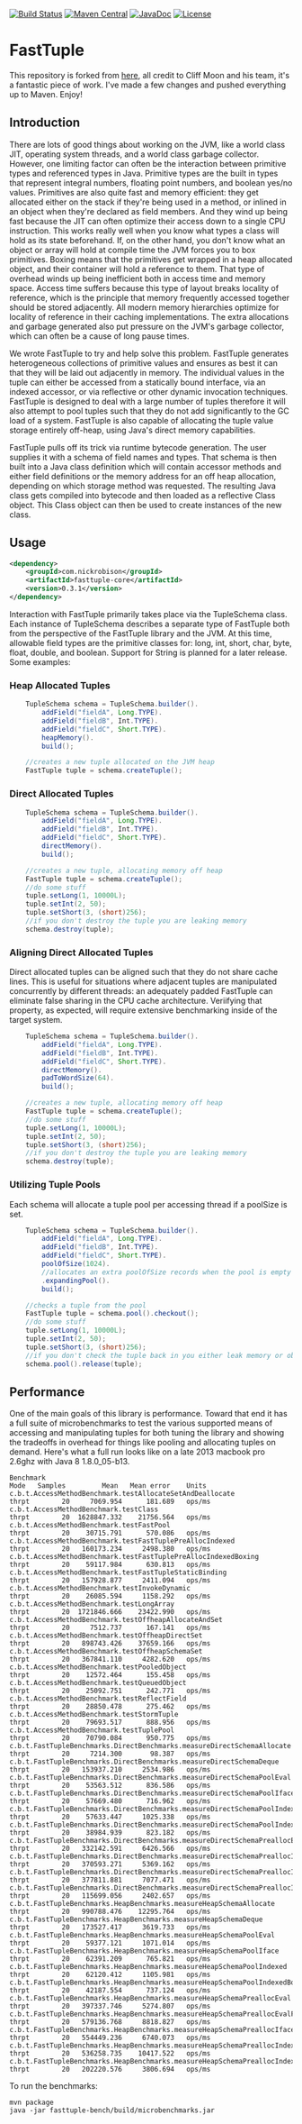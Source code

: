 [![Build Status](https://nickrobison.visualstudio.com/FastTuple/_apis/build/status/nickrobison.fasttuple?branchName=master)](https://nickrobison.visualstudio.com/FastTuple/_build/latest?definitionId=3&branchName=master)
[![Maven Central](https://maven-badges.herokuapp.com/maven-central/com.nickrobison/fasttuple-core/badge.svg)](https://maven-badges.herokuapp.com/maven-central/com.nickrobison/fasttuple-core)
[![JavaDoc](http://www.javadoc.io/badge/com.nickrobison/fasttuple-core.svg)](http://www.javadoc.io/doc/com.nickrobison/fasttuple-core)
[![License](http://img.shields.io/:license-apache-brightgreen.svg)](http://www.apache.org/licenses/LICENSE-2.0.html)

# FastTuple

This repository is forked from [here](https://github.com/boundary/fasttuple), all credit to Cliff Moon and his team, it's a fantastic piece of work.
I've made a few changes and pushed everything up to Maven. Enjoy!  

## Introduction

There are lots of good things about working on the JVM, like a world class JIT, operating system threads, and a world class garbage collector.  However, one limiting factor can often be the interaction between primitive types and referenced types in Java.  Primitive types are the built in types that represent integral numbers, floating point numbers, and boolean yes/no values.  Primitives are also quite fast and memory efficient: they get allocated either on the stack if they're being used in a method, or inlined in an object when they're declared as field members.  And they wind up being fast because the JIT can often optimize their access down to a single CPU instruction.  This works really well when you know what types a class will hold as its state beforehand.  If, on the other hand, you don't know what an object or array will hold at compile time the JVM forces you to box primitives.  Boxing means that the primitives get wrapped in a heap allocated object, and their container will hold a reference to them.  That type of overhead winds up being inefficient both in access time and memory space.  Access time suffers because this type of layout breaks locality of reference, which is the principle that memory frequently accessed together should be stored adjacently.  All modern memory hierarchies optimize for locality of reference in their caching implementations.  The extra allocations and garbage generated also put pressure on the JVM's garbage collector, which can often be a cause of long pause times.

We wrote FastTuple to try and help solve this problem.  FastTuple generates heterogeneous collections of primitive values and ensures as best it can that they will be laid out adjacently in memory.  The individual values in the tuple can either be accessed from a statically bound interface, via an indexed accessor, or via reflective or other dynamic invocation techniques.  FastTuple is designed to deal with a large number of tuples therefore it will also attempt to pool tuples such that they do not add significantly to the GC load of a system.  FastTuple is also capable of allocating the tuple value storage entirely off-heap, using Java's direct memory capabilities.

FastTuple pulls off its trick via runtime bytecode generation.  The user supplies it with a schema of field names and types.  That schema is then built into a Java class definition which will contain accessor methods and either field definitions or the memory address for an off heap allocation, depending on which storage method was requested.  The resulting Java class gets compiled into bytecode and then loaded as a reflective Class object.  This Class object can then be used to create instances of the new class.

## Usage

```xml
<dependency>
    <groupId>com.nickrobison</groupId>
    <artifactId>fasttuple-core</artifactId>
    <version>0.3.1</version>
</dependency>
```

Interaction with FastTuple primarily takes place via the TupleSchema class.  Each instance of TupleSchema describes a separate type of FastTuple both from the perspective of the FastTuple library and the JVM.  At this time, allowable field types are the primitive classes for: long, int, short, char, byte, float, double, and boolean.  Support for String is planned for a later release.  Some examples:

### Heap Allocated Tuples

```java
	TupleSchema schema = TupleSchema.builder().
		addField("fieldA", Long.TYPE).
		addField("fieldB", Int.TYPE).
		addField("fieldC", Short.TYPE).
		heapMemory().
		build();

	//creates a new tuple allocated on the JVM heap
	FastTuple tuple = schema.createTuple();
```

### Direct Allocated Tuples

```java
	TupleSchema schema = TupleSchema.builder().
		addField("fieldA", Long.TYPE).
		addField("fieldB", Int.TYPE).
		addField("fieldC", Short.TYPE).
		directMemory().
		build();

	//creates a new tuple, allocating memory off heap
	FastTuple tuple = schema.createTuple();
	//do some stuff
	tuple.setLong(1, 10000L);
	tuple.setInt(2, 50);
	tuple.setShort(3, (short)256);
	//if you don't destroy the tuple you are leaking memory
	schema.destroy(tuple);
```

### Aligning Direct Allocated Tuples

Direct allocated tuples can be aligned such that they do not share cache lines.  This is useful for situations where
adjacent tuples are manipulated concurrently by different threads: an adequately padded FastTuple can eliminate false sharing in the CPU cache architecture.  Veriifying that property, as expected, will require extensive benchmarking inside of the target system.

```java
	TupleSchema schema = TupleSchema.builder().
		addField("fieldA", Long.TYPE).
		addField("fieldB", Int.TYPE).
		addField("fieldC", Short.TYPE).
		directMemory().
		padToWordSize(64).
		build();

	//creates a new tuple, allocating memory off heap
	FastTuple tuple = schema.createTuple();
	//do some stuff
	tuple.setLong(1, 10000L);
	tuple.setInt(2, 50);
	tuple.setShort(3, (short)256);
	//if you don't destroy the tuple you are leaking memory
	schema.destroy(tuple);
```

### Utilizing Tuple Pools

Each schema will allocate a tuple pool per accessing thread if a poolSize is set.

```java
	TupleSchema schema = TupleSchema.builder().
		addField("fieldA", Long.TYPE).
		addField("fieldB", Int.TYPE).
		addField("fieldC", Short.TYPE).
		poolOfSize(1024).
		//allocates an extra poolOfSize records when the pool is empty
		.expandingPool().
		build();

	//checks a tuple from the pool
	FastTuple tuple = schema.pool().checkout();
	//do some stuff
	tuple.setLong(1, 10000L);
	tuple.setInt(2, 50);
	tuple.setShort(3, (short)256);
	//if you don't check the tuple back in you either leak memory or objects. bad dog.
	schema.pool().release(tuple);
```

## Performance

One of the main goals of this library is performance.  Toward that end it has a full suite of microbenchmarks to test the various supported means of accessing and manipulating tuples for both tuning the library and showing the tradeoffs in overhead for things like pooling and allocating tuples on demand.  Here's what a full run looks like on a late 2013 macbook pro 2.6ghz with Java 8 1.8.0_05-b13.

```
Benchmark                                                                              Mode   Samples         Mean   Mean error    Units
c.b.t.AccessMethodBenchmark.testAllocateSetAndDeallocate                              thrpt        20     7069.954      181.689   ops/ms
c.b.t.AccessMethodBenchmark.testClass                                                 thrpt        20  1628847.332    21756.564   ops/ms
c.b.t.AccessMethodBenchmark.testFastPool                                              thrpt        20    30715.791      570.086   ops/ms
c.b.t.AccessMethodBenchmark.testFastTuplePreAllocIndexed                              thrpt        20   160173.234     2498.380   ops/ms
c.b.t.AccessMethodBenchmark.testFastTuplePreAllocIndexedBoxing                        thrpt        20    59117.984      630.813   ops/ms
c.b.t.AccessMethodBenchmark.testFastTupleStaticBinding                                thrpt        20   157928.877     2411.094   ops/ms
c.b.t.AccessMethodBenchmark.testInvokeDynamic                                         thrpt        20    26085.594     1158.292   ops/ms
c.b.t.AccessMethodBenchmark.testLongArray                                             thrpt        20  1721846.666    23422.990   ops/ms
c.b.t.AccessMethodBenchmark.testOffheapAllocateAndSet                                 thrpt        20     7512.737      167.141   ops/ms
c.b.t.AccessMethodBenchmark.testOffheapDirectSet                                      thrpt        20   898743.426    37659.166   ops/ms
c.b.t.AccessMethodBenchmark.testOffheapSchemaSet                                      thrpt        20   367841.110     4282.620   ops/ms
c.b.t.AccessMethodBenchmark.testPooledObject                                          thrpt        20    12572.464      155.458   ops/ms
c.b.t.AccessMethodBenchmark.testQueuedObject                                          thrpt        20    25092.751      242.771   ops/ms
c.b.t.AccessMethodBenchmark.testReflectField                                          thrpt        20    28850.478      275.462   ops/ms
c.b.t.AccessMethodBenchmark.testStormTuple                                            thrpt        20    79693.517      888.956   ops/ms
c.b.t.AccessMethodBenchmark.testTuplePool                                             thrpt        20    70790.084      950.775   ops/ms
c.b.t.FastTupleBenchmarks.DirectBenchmarks.measureDirectSchemaAllocate                thrpt        20     7214.300       98.387   ops/ms
c.b.t.FastTupleBenchmarks.DirectBenchmarks.measureDirectSchemaDeque                   thrpt        20   153937.210     2534.986   ops/ms
c.b.t.FastTupleBenchmarks.DirectBenchmarks.measureDirectSchemaPoolEval                thrpt        20    53563.512      836.586   ops/ms
c.b.t.FastTupleBenchmarks.DirectBenchmarks.measureDirectSchemaPoolIface               thrpt        20    57669.480      716.962   ops/ms
c.b.t.FastTupleBenchmarks.DirectBenchmarks.measureDirectSchemaPoolIndexed             thrpt        20    57633.447     1025.338   ops/ms
c.b.t.FastTupleBenchmarks.DirectBenchmarks.measureDirectSchemaPoolIndexedBoxed        thrpt        20    38984.939      823.182   ops/ms
c.b.t.FastTupleBenchmarks.DirectBenchmarks.measureDirectSchemaPreallocEval            thrpt        20   332142.591     6426.566   ops/ms
c.b.t.FastTupleBenchmarks.DirectBenchmarks.measureDirectSchemaPreallocIface           thrpt        20   370593.271     5369.162   ops/ms
c.b.t.FastTupleBenchmarks.DirectBenchmarks.measureDirectSchemaPreallocIndexed         thrpt        20   377811.881     7077.471   ops/ms
c.b.t.FastTupleBenchmarks.DirectBenchmarks.measureDirectSchemaPreallocIndexedBoxed    thrpt        20   115699.056     2402.657   ops/ms
c.b.t.FastTupleBenchmarks.HeapBenchmarks.measureHeapSchemaAllocate                    thrpt        20   990788.476    12295.764   ops/ms
c.b.t.FastTupleBenchmarks.HeapBenchmarks.measureHeapSchemaDeque                       thrpt        20   173527.417     3619.733   ops/ms
c.b.t.FastTupleBenchmarks.HeapBenchmarks.measureHeapSchemaPoolEval                    thrpt        20    59377.121     1071.014   ops/ms
c.b.t.FastTupleBenchmarks.HeapBenchmarks.measureHeapSchemaPoolIface                   thrpt        20    62391.209      765.821   ops/ms
c.b.t.FastTupleBenchmarks.HeapBenchmarks.measureHeapSchemaPoolIndexed                 thrpt        20    62120.412     1105.981   ops/ms
c.b.t.FastTupleBenchmarks.HeapBenchmarks.measureHeapSchemaPoolIndexedBoxed            thrpt        20    42187.554      737.124   ops/ms
c.b.t.FastTupleBenchmarks.HeapBenchmarks.measureHeapSchemaPreallocEval                thrpt        20   397337.746     5274.807   ops/ms
c.b.t.FastTupleBenchmarks.HeapBenchmarks.measureHeapSchemaPreallocEvalField           thrpt        20   579136.768     8818.827   ops/ms
c.b.t.FastTupleBenchmarks.HeapBenchmarks.measureHeapSchemaPreallocIface               thrpt        20   554449.236     6740.073   ops/ms
c.b.t.FastTupleBenchmarks.HeapBenchmarks.measureHeapSchemaPreallocIndexed             thrpt        20   536258.735    10417.522   ops/ms
c.b.t.FastTupleBenchmarks.HeapBenchmarks.measureHeapSchemaPreallocIndexedBoxed        thrpt        20   202220.576     3806.694   ops/ms
```

To run the benchmarks:

```
mvn package
java -jar fasttuple-bench/build/microbenchmarks.jar
```
